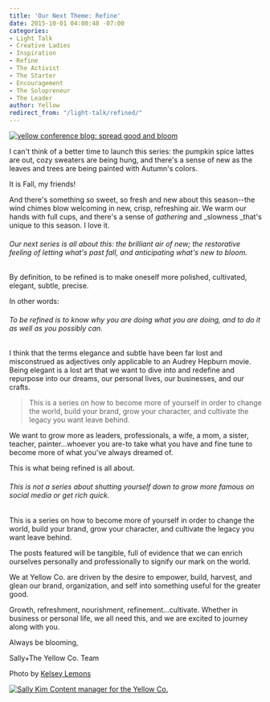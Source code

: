 ```yaml
---
title: 'Our Next Theme: Refine'
date: 2015-10-01 04:00:48 -07:00
categories:
- Light Talk
- Creative Ladies
- Inspiration
- Refine
- The Activist
- The Starter
- Encouragement
- The Solopreneur
- The Leader
author: Yellow
redirect_from: "/light-talk/refined/"
---
```


[![yellow conference blog: spread good and bloom](https://yellow-blog-images.imgix.net/2015/09/kelseypicforrefine-copy.jpg)](https://yellow-blog-images.imgix.net/2015/09/kelseypicforrefine-copy.jpg)

I can't think of a better time to launch this series: the pumpkin spice lattes are out, cozy sweaters are being hung, and there's a sense of new as the leaves and trees are being painted with Autumn's colors.

It is Fall, my friends!

And there's something so sweet, so fresh and new about this season--the wind chimes blow welcoming in new, crisp, refreshing air. We warm our hands with full cups, and there's a sense of _gathering_ and _slowness _that's unique to this season. I love it.

###### Our next series is all about this: the brilliant air of new; the restorative feeling of letting what's past fall, and anticipating what's new to bloom.

By definition, to be refined is to make oneself more polished, cultivated, elegant, subtle, precise.

In other words:

###### To be refined is to know why you are doing what you are doing, and to do it as well as you possibly can.

I think that the terms elegance and subtle have been far lost and misconstrued as adjectives only applicable to an Audrey Hepburn movie. Being elegant is a lost art that we want to dive into and redefine and repurpose into our dreams, our personal lives, our businesses, and our crafts.

> This is a series on how to become more of yourself in order to change the world, build your brand, grow your character, and cultivate the legacy you want leave behind.

We want to grow more as leaders, professionals, a wife, a mom, a sister, teacher, painter...whoever you are-to take what you have and fine tune to become more of what you've always dreamed of.

This is what being refined is all about. 

###### This is not a series about shutting yourself down to grow more famous on social media or get rich quick.

This is a series on how to become more of yourself in order to change the world, build your brand, grow your character, and cultivate the legacy you want leave behind.

The posts featured will be tangible, full of evidence that we can enrich ourselves personally and professionally to signify our mark on the world.

We at Yellow Co. are driven by the desire to empower, build, harvest, and glean our brand, organization, and self into something useful for the greater good.

Growth, refreshment, nourishment, refinement...cultivate. Whether in business or personal life, we all need this, and we are excited to journey along with you.

Always be blooming,

Sally+The Yellow Co. Team

Photo by [Kelsey Lemons](http://sheinthemaking.blogspot.com/)

[![Sally Kim Content manager for the Yellow Co. ](https://yellow-blog-images.imgix.net/2015/07/sallykim.jpg)](http://lettersfromamister.tumblr.com/)
